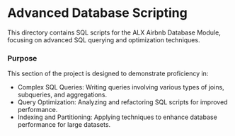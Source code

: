 # Advanced Database Scripting
This directory contains SQL scripts for the ALX Airbnb Database Module, focusing on advanced SQL querying and optimization techniques.

### Purpose
This section of the project is designed to demonstrate proficiency in:
- Complex SQL Queries: Writing queries involving various types of joins, subqueries, and aggregations.
- Query Optimization: Analyzing and refactoring SQL scripts for improved performance.
- Indexing and Partitioning: Applying techniques to enhance database performance for large datasets.